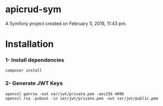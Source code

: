 apicrud-sym
===============

A Symfony project created on February 5, 2016, 11:43 pm.

Installation
===============

### 1- Install dependencies

```
composer install
```

### 2- Generate JWT Keys


```
openssl genrsa -out var/jwt/private.pem -aes256 4096
openssl rsa -pubout -in var/jwt/private.pem -out var/jwt/public.pem
```